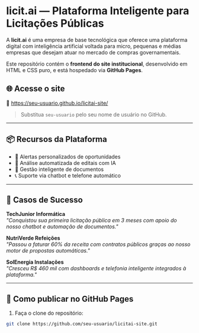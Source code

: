 # licit.ai — Plataforma Inteligente para Licitações Públicas

A **licit.ai** é uma empresa de base tecnológica que oferece uma plataforma digital com inteligência artificial voltada para micro, pequenas e médias empresas que desejam atuar no mercado de compras governamentais.

Este repositório contém o **frontend do site institucional**, desenvolvido em HTML e CSS puro, e está hospedado via **GitHub Pages**.

## 🌐 Acesse o site

🔗 https://seu-usuario.github.io/licitai-site/

> Substitua `seu-usuario` pelo seu nome de usuário no GitHub.

---

## 📦 Recursos da Plataforma

- 📌 Alertas personalizados de oportunidades
- 🤖 Análise automatizada de editais com IA
- 📂 Gestão inteligente de documentos
- 📞 Suporte via chatbot e telefone automático

---

## 💼 Casos de Sucesso

**TechJunior Informática**  
_"Conquistou sua primeira licitação pública em 3 meses com apoio do nosso chatbot e automação de documentos."_

**NutriVerde Refeições**  
_"Passou a faturar 60% da receita com contratos públicos graças ao nosso motor de propostas automáticas."_  

**SolEnergia Instalações**  
_"Cresceu R$ 460 mil com dashboards e telefonia inteligente integrados à plataforma."_

---

## 🚀 Como publicar no GitHub Pages

1. Faça o clone do repositório:
```bash
git clone https://github.com/seu-usuario/licitai-site.git

